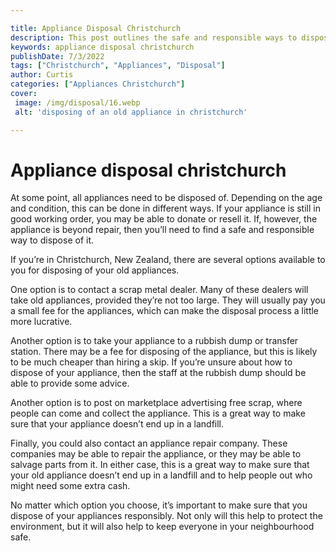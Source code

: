 ```yaml
---

title: Appliance Disposal Christchurch
description: This post outlines the safe and responsible ways to dispose of an appliance in Christchurch, depending on its age and condition. If you're in need of appliance disposal, be sure to read this post for the best way to do it.
keywords: appliance disposal christchurch
publishDate: 7/3/2022
tags: ["Christchurch", "Appliances", "Disposal"]
author: Curtis
categories: ["Appliances Christchurch"]
cover: 
 image: /img/disposal/16.webp
 alt: 'disposing of an old appliance in christchurch'

---
```


# Appliance disposal christchurch

At some point, all appliances need to be disposed of. Depending on the age and condition, this can be done in different ways. If your appliance is still in good working order, you may be able to donate or resell it. If, however, the appliance is beyond repair, then you’ll need to find a safe and responsible way to dispose of it.

If you’re in Christchurch, New Zealand, there are several options available to you for disposing of your old appliances. 

One option is to contact a scrap metal dealer. Many of these dealers will take old appliances, provided they’re not too large. They will usually pay you a small fee for the appliances, which can make the disposal process a little more lucrative.

Another option is to take your appliance to a rubbish dump or transfer station. There may be a fee for disposing of the appliance, but this is likely to be much cheaper than hiring a skip. If you’re unsure about how to dispose of your appliance, then the staff at the rubbish dump should be able to provide some advice.

Another option is to post on marketplace advertising free scrap, where people can come and collect the appliance. This is a great way to make sure that your appliance doesn’t end up in a landfill.

Finally, you could also contact an appliance repair company. These companies may be able to repair the appliance, or they may be able to salvage parts from it. In either case, this is a great way to make sure that your old appliance doesn’t end up in a landfill and to help people out who might need some extra cash.

No matter which option you choose, it’s important to make sure that you dispose of your appliances responsibly. Not only will this help to protect the environment, but it will also help to keep everyone in your neighbourhood safe.